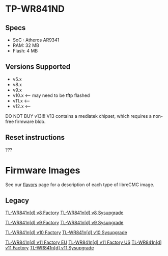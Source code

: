 # TP-WR841ND

## Specs

* SoC : Atheros AR9341
* RAM: 32 MB
* Flash: 4 MB

## Versions Supported

* v5.x
* v8.x
* v9.x
* v10.x <-- may need to be tftp flashed
* v11.x <--
* v12.x <--


DO NOT BUY v13!!! V13 contains a mediatek
chipset, which requires a non-free firmware
blob.

## Reset instructions

???

# Firmware Images

See our [flavors](https://librecmc.org/flavors.html) page for a description of each type of libreCMC image.

## Legacy
[TL-WR841n[d] v8 Factory](https://librecmc.org/librecmc/downloads/snapshots/current/legacy/ar71xx/generic/librecmc-ar71xx-generic-tl-wr841-v8-squashfs-factory.bin)
[TL-WR841n[d] v8 Sysupgrade](https://librecmc.org/librecmc/downloads/snapshots/current/legacy/ar71xx/generic/librecmc-ar71xx-generic-tl-wr841-v8-squashfs-sysupgrade.bin)

[TL-WR841n[d] v9 Factory](https://librecmc.org/librecmc/downloads/snapshots/current/legacy/ar71xx/generic/librecmc-ar71xx-generic-tl-wr841-v9-squashfs-factory.bin)
[TL-WR841n[d] v9 Sysupgrade](https://librecmc.org/librecmc/downloads/snapshots/current/legacy/ar71xx/generic/librecmc-ar71xx-generic-tl-wr841-v9-squashfs-sysupgrade.bin)

[TL-WR841n[d] v10 Factory](https://librecmc.org/librecmc/downloads/snapshots/current/legacy/ar71xx/generic/librecmc-ar71xx-generic-tl-wr841-v10-squashfs-factory.bin)
[TL-WR841n[d] v10 Sysupgrade](https://librecmc.org/librecmc/downloads/snapshots/current/legacy/ar71xx/generic/librecmc-ar71xx-generic-tl-wr841-v10-squashfs-sysupgrade.bin)

[TL-WR841n[d] v11 Factory EU](https://librecmc.org/librecmc/downloads/snapshots/current/legacy/ar71xx/generic/librecmc-ar71xx-generic-tl-wr841-v11-squashfs-factory-eu.bin)
[TL-WR841n[d] v11 Factory US](https://librecmc.org/librecmc/downloads/snapshots/current/legacy/ar71xx/generic/librecmc-ar71xx-generic-tl-wr841-v11-squashfs-factory-us.bin)
[TL-WR841n[d] v11 Factory](https://librecmc.org/librecmc/downloads/snapshots/current/legacy/ar71xx/generic/librecmc-ar71xx-generic-tl-wr841-v11-squashfs-factory.bin)
[TL-WR841n[d] v11 Sysupgrade](https://librecmc.org/librecmc/downloads/snapshots/current/legacy/ar71xx/generic/librecmc-ar71xx-generic-tl-wr841-v11-squashfs-sysupgrade.bin)

